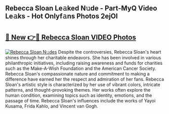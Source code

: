 ## Rebecca Sloan Le𝚊ked N𝚞de - Part-MyQ Video Le𝚊ks - Hot Onlyf𝚊ns Photos 2ejOI

# <h2><a href="http://ab87974.deff.icu/?id=Rebecca+Sloan">🔗 New 👉🔴 Rebecca Sloan VIDEO Photos</a></h2>

[![Rebecca Sloan N𝚞des](https://i.imgur.com/rIISA9y.gif)](http://ab87974.deff.icu/?id=Rebecca+Sloan)
Despite the controversies, Rebecca Sloan's heart shines through her charitable endeavors. She has been involved in various philanthropic initiatives, including raising awareness and funds for charities such as the Make-A-Wish Foundation and the American Cancer Society. Rebecca Sloan's compassionate nature and commitment to making a difference have earned her the respect and admiration of her fans. Rebecca Sloan's artistic style is characterized by her use of vibrant colors, intricate patterns, and thought-provoking themes. Her works often explore the human condition, examining topics such as identity, emotions, and the passage of time. Rebecca Sloan's influences include the works of Yayoi Kusama, Frida Kahlo, and Vincent van Gogh.
